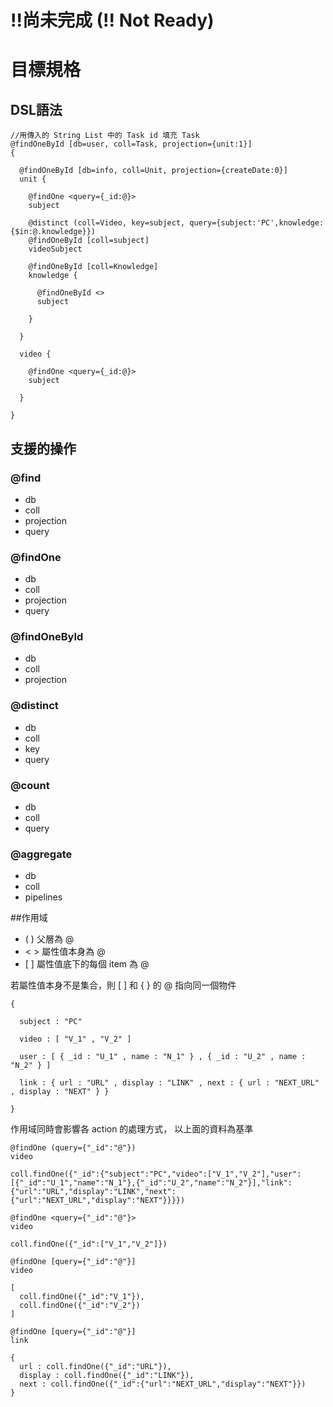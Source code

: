 # !!尚未完成 (!! Not Ready)

# 目標規格

## DSL語法
```
//用傳入的 String List 中的 Task id 填充 Task
@findOneById [db=user, coll=Task, projection={unit:1}]
{

  @findOneById [db=info, coll=Unit, projection={createDate:0}]
  unit {

    @findOne <query={_id:@}>
    subject

    @distinct (coll=Video, key=subject, query={subject:'PC',knowledge:{$in:@.knowledge}})
    @findOneById [coll=subject]
    videoSubject
    
    @findOneById [coll=Knowledge]
    knowledge {
        
      @findOneById <>
      subject
      
    }

  }
  
  video {
  
    @findOne <query={_id:@}>
    subject
        
  }

}
```

## 支援的操作
### @find
* db
* coll
* projection
* query

### @findOne
* db
* coll
* projection
* query

### @findOneById
* db
* coll
* projection

### @distinct
* db
* coll
* key
* query

### @count
* db
* coll
* query

### @aggregate
* db
* coll
* pipelines


##作用域

* ( )  父層為 @
* < >  屬性值本身為 @
* \[ \]  屬性值底下的每個 item 為 @

若屬性值本身不是集合，則 \[ \] 和 { } 的 @ 指向同一個物件

```
{

  subject : "PC"

  video : [ "V_1" , "V_2" ]

  user : [ { _id : "U_1" , name : "N_1" } , { _id : "U_2" , name : "N_2" } ]

  link : { url : "URL" , display : "LINK" , next : { url : "NEXT_URL" , display : "NEXT" } }

}
```

作用域同時會影響各 action 的處理方式，
以上面的資料為基準

```
@findOne (query={"_id":"@"})
video

coll.findOne({"_id":{"subject":"PC","video":["V_1","V_2"],"user":[{"_id":"U_1","name":"N_1"},{"_id":"U_2","name":"N_2"}],"link":{"url":"URL","display":"LINK","next":{"url":"NEXT_URL","display":"NEXT"}}}})
```

```
@findOne <query={"_id":"@"}>
video

coll.findOne({"_id":["V_1","V_2"]})
```

```
@findOne [query={"_id":"@"}]
video

[
  coll.findOne({"_id":"V_1"}),
  coll.findOne({"_id":"V_2"})
]
```

```
@findOne [query={"_id":"@"}]
link

{
  url : coll.findOne({"_id":"URL"}),
  display : coll.findOne({"_id":"LINK"}),
  next : coll.findOne({"_id":{"url":"NEXT_URL","display":"NEXT"}})
}
```
